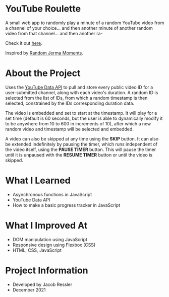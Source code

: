 # YouTube Roulette

A small web app to randomly play a minute of a random YouTube video from a channel of your choice... and then another minute of another random video from that channel... and then another ra-

Check it out [here](https://jacob-ressler.github.io/youtube-roulette).

Inspired by [Random Jerma Moments](https://jerma.org/random).

# About the Project

Uses the [YouTube Data API](https://developers.google.com/youtube/v3) to pull and store every public video ID for a user-submitted channel, along with each video's duration. A random ID is selected from the list of IDs, from which a random timestamp is then selected, constrained by the IDs corresponding duration data.

The video is embedded and set to start at the timestamp. It will play for a set time (default is 60 seconds, but the user is able to dynamically modify it to be anywhere from 10 to 600 in increments of 10), after which a new random video and timestamp will be selected and embedded.

A video can also be skipped at any time using the **SKIP** button. It can also be extended indefinitely by pausing the timer, which runs independent of the video itself, using the **PAUSE TIMER** button. This will pause the timer until it is unpaused with the **RESUME TIMER** button or until the video is skipped.

# What I Learned

- Asynchronous functions in JavaScript
- YouTube Data API
- How to make a basic progress tracker in JavaScript

# What I Improved At

- DOM manipulation using JavaScript
- Responsive design using Flexbox (CSS)
- HTML, CSS, JavaScript

# Project Information

- Developed by Jacob Ressler
- December 2021
